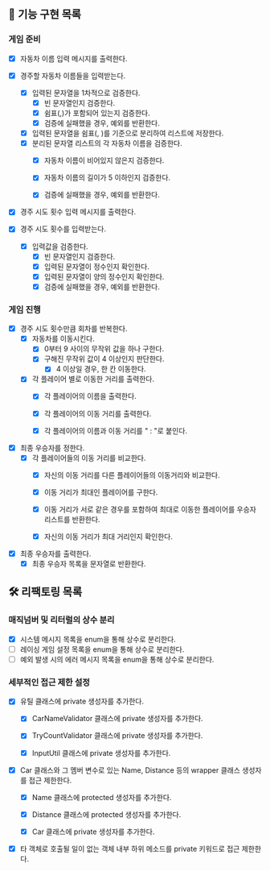 ## 🚀 기능 구현 목록

### 게임 준비

- [x] 자동차 이름 입력 메시지를 출력한다.  


- [x] 경주할 자동차 이름들을 입력받는다.
  - [x] 입력된 문자열을 1차적으로 검증한다.
    - [x] 빈 문자열인지 검증한다.
    - [x] 쉼표(,)가 포함되어 있는지 검증한다.
    - [x] 검증에 실패했을 경우, 예외를 반환한다.
  - [x] 입력된 문자열을 쉼표(, )를 기준으로 분리하여 리스트에 저장한다.
  - [x] 분리된 문자열 리스트의 각 자동차 이름을 검증한다.
    - [x] 자동차 이름이 비어있지 않은지 검증한다.
    - [x] 자동차 이름의 길이가 5 이하인지 검증한다.
    - [x] 검증에 실패했을 경우, 예외를 반환한다.


- [x] 경주 시도 횟수 입력 메시지를 출력한다.  


- [x] 경주 시도 횟수를 입력받는다.
  - [x] 입력값을 검증한다.
    - [x] 빈 문자열인지 검증한다.
    - [x] 입력된 문자열이 정수인지 확인한다.
    - [x] 입력된 문자열이 양의 정수인지 확인한다.
    - [x] 검증에 실패했을 경우, 예외를 반환한다.

### 게임 진행

- [x] 경주 시도 횟수만큼 회차를 반복한다.
  - [x] 자동차를 이동시킨다.
    - [x] 0부터 9 사이의 무작위 값을 하나 구한다.
    - [x] 구해진 무작위 값이 4 이상인지 판단한다.
      - [x] 4 이상일 경우, 한 칸 이동한다.
  - [x] 각 플레이어 별로 이동한 거리를 출력한다.
    - [x] 각 플레이어의 이름을 출력한다.
    - [x] 각 플레이어의 이동 거리를 출력한다.
    - [x] 각 플레이어의 이름과 이동 거리를 " : "로 붙인다.


- [x] 최종 우승자를 정한다.
  - [x] 각 플레이어들의 이동 거리를 비교한다.
    - [x] 자신의 이동 거리를 다른 플레이어들의 이동거리와 비교한다.
    - [x] 이동 거리가 최대인 플레이어를 구한다.
    - [x] 이동 거리가 서로 같은 경우를 포함하여 최대로 이동한 플레이어를 우승자 리스트를 반환한다.
    - [x] 자신의 이동 거리가 최대 거리인지 확인한다.


- [x] 최종 우승자를 출력한다.
  - [x] 최종 우승자 목록을 문자열로 반환한다.

## 🛠 리팩토링 목록

### 매직넘버 및 리터럴의 상수 분리

- [x] 시스템 메시지 목록을 enum을 통해 상수로 분리한다.
- [ ] 레이싱 게임 설정 목록을 enum을 통해 상수로 분리한다.
- [ ] 예외 발생 시의 에러 메시지 목록을 enum을 통해 상수로 분리한다.

### 세부적인 접근 제한 설정

- [x] 유틸 클래스에 private 생성자를 추가한다.
  - [x] CarNameValidator 클래스에 private 생성자를 추가한다.
  - [x] TryCountValidator 클래스에 private 생성자를 추가한다.
  - [x] InputUtil 클래스에 private 생성자를 추가한다.


- [x] Car 클래스와 그 멤버 변수로 있는 Name, Distance 등의 wrapper 클래스 생성자를 접근 제한한다.
  - [x] Name 클래스에 protected 생성자를 추가한다.
  - [x] Distance 클래스에 protected 생성자를 추가한다.
  - [x] Car 클래스에 private 생성자를 추가한다.


- [x] 타 객체로 호출될 일이 없는 객체 내부 하위 메소드를 private 키워드로 접근 제한한다.
  
  
